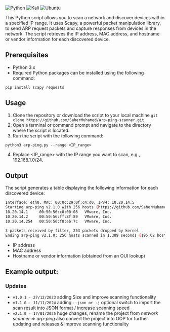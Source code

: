 ![Python](https://img.shields.io/badge/python-3670A0?style=for-the-badge&logo=python&logoColor=ffdd54)  ![Kali](https://img.shields.io/badge/Kali-268BEE?style=for-the-badge&logo=kalilinux&logoColor=white)  ![Ubuntu](https://img.shields.io/badge/Ubuntu-E95420?style=for-the-badge&logo=ubuntu&logoColor=white)

This Python script allows you to scan a network and discover devices within a specified IP range. It uses Scapy, a powerful packet manipulation library, to send ARP request packets and capture responses from devices in the network. The script retrieves the IP address, MAC address, and hostname or vendor information for each discovered device.

## Prerequisites
- Python 3.x
- Required Python packages can be installed using the following command:
```commandline
pip install scapy requests
```

## Usage
1. Clone the repository or download the script to your local machine `git clone https://github.com/SaherMuhamed/arp-ping-scanner.git`
2. Open a terminal or command prompt and navigate to the directory where the script is located.
3. Run the script with the following command:
```commandline
python3 arp-ping.py --range <IP_range>
```
4. Replace <IP_range> with the IP range you want to scan, e.g., 192.168.1.0/24.

## Output
The script generates a table displaying the following information for each discovered device:

```bash
Interface: eth0, MAC: 00:0c:29:0f:c4:d0, IPv4: 10.20.14.5
Starting arp-ping v2.1.0 with 256 hosts (https://github.com/SaherMuhamed/arp-ping-scanner)
10.20.14.1     00:50:56:c0:00:08   VMware, Inc.
10.20.14.2     00:50:56:ff:8f:89   VMware, Inc.
10.20.14.254   00:50:56:f8:eb:7c   VMware, Inc.

3 packets received by filter, 253 packets dropped by kernel
Ending arp-ping v2.1.0: 256 hosts scanned in 1.309 seconds (195.62 hosts/sec). 3 responded
```

- IP address
- MAC address
- Hostname or vendor information (obtained from an OUI lookup)

## Example output:

### Updates
- `v1.0.1 - 27/12/2023` adding Size and improve scanning functionality
- `v1.1.0 - 11/11/2024` adding `--json or -j` optional switch to import the scan result into JSON format / increase scanning speed
- `v2.1.0 - 17/01/2025` huge changes, rename the project from *network scanner* => *arp-ping* also convert the project into OOP for further updating and releases & improve scanning functionality

